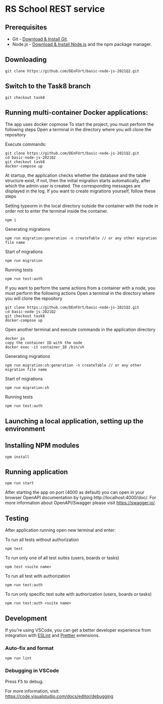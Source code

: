 # RS School REST service

## Prerequisites

- Git - [Download & Install Git](https://git-scm.com/downloads).
- Node.js - [Download & Install Node.js](https://nodejs.org/en/download/) and the npm package manager.

## Downloading

```
git clone https://github.com/DEnFUrt/basic-node-js-2021Q2.git
```

## Switch to the Task8 branch

```
git checkout task8
```
## Running multi-container Docker applications:
The app uses docker copmose
To start the project, you must perform the following steps
Open a terminal in the directory where you will clone the repository

Execute commands:
```
git clone https://github.com/DEnFUrt/basic-node-js-2021Q2.git
cd basic-node-js-2021Q2
git checkout task8
docker-compose up
```
At startup, the application checks whether the database and the table structure exist, if not, then the initial migration starts automatically, after which the admin user is created.
The corresponding messages are displayed in the log.
If you want to create migrations yourself, follow these steps

Setting typeorm in the local directory outside the container with the node in order not to enter the terminal inside the container.
```
npm i 
```
Generating migrations
```
npm run migration:generation -n createTable // or any other migration file name
```

Start of migrations
```
npm run migration
```

Running tests
```
npm run test:auth
```
If you want to perform the same actions from a container with a node, you must perform the following actions
Open a terminal in the directory where you will clone the repository
```
git clone https://github.com/DEnFUrt/basic-node-js-2021Q2.git
cd basic-node-js-2021Q2
git checkout task8
docker-compose up
```
Open another terminal and execute commands in the application directory
```
docker ps
copy the container ID with the node
docker exec -it container_ID /bin/sh
```

Generating migrations
```
npm run migration:sh:generation -n createTable // or any other migration file name
```

Start of migrations
```
npm run migration:sh
```

Running tests
```
npm run test:auth
```

## Launching a local application, setting up the environment

## Installing NPM modules

```
npm install
```

## Running application

```
npm run start
```

After starting the app on port (4000 as default) you can open
in your browser OpenAPI documentation by typing http://localhost:4000/doc/.
For more information about OpenAPI/Swagger please visit https://swagger.io/.

## Testing

After application running open new terminal and enter:

To run all tests without authorization

```
npm test
```

To run only one of all test suites (users, boards or tasks)

```
npm test <suite name>
```

To run all test with authorization

```
npm run test:auth
```

To run only specific test suite with authorization (users, boards or tasks)

```
npm run test:auth <suite name>
```

## Development

If you're using VSCode, you can get a better developer experience from integration with [ESLint](https://marketplace.visualstudio.com/items?itemName=dbaeumer.vscode-eslint) and [Prettier](https://marketplace.visualstudio.com/items?itemName=esbenp.prettier-vscode) extensions.

### Auto-fix and format

```
npm run lint
```

### Debugging in VSCode

Press <kbd>F5</kbd> to debug.

For more information, visit: https://code.visualstudio.com/docs/editor/debugging
